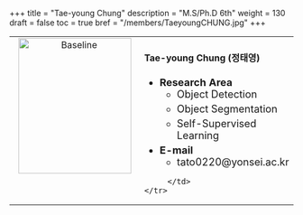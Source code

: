+++
title = "Tae-young Chung"
description = "M.S/Ph.D 6th"
weight = 130
draft = false
toc = true
bref = "/members/TaeyoungCHUNG.jpg"
+++

<table>
    <tr>
       <td width="280" align="center" valign="top">
          <img alt="Baseline" width="200px" height="240" src="/members/TaeyoungCHUNG.jpg">
       </td>
       <td>
            <h4>Tae-young Chung (정태영)</h4>
            <ul class="member_info">
                <li style="font-size: 18px"><b>Research Area</b>
                    <ul class="interest">
                        <li style="margin-bottom: 5px">Object Detection</li>
                        <li style="margin-bottom: 5px">Object Segmentation</li>
                        <li style="margin-bottom: 5px">Self-Supervised Learning</li>
                    </ul>
                </li>
                <li style="font-size: 18px"><b>E-mail</b>
                    <ul>
                        <li style="margin-bottom: 5px">tato0220@yonsei.ac.kr</li>
                    </ul>
                </li>
            </ul>
            
         </td>
    </tr>
</table>